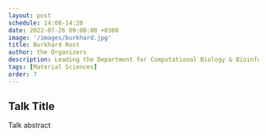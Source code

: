 ```yaml
---
layout: post
schedule: 14:00-14:20
date: 2022-07-26 09:00:00 +0300
image: '/images/burkhard.jpg'
title: Burkhard Rost
author: the Organizers
description: Leading the Department for Computational Biology & Bioinformatics at the Faculty of Informatics of the Technical University of Munic
tags: [Material Sciences]
order: 7
---
```


## Talk Title
Talk abstract
